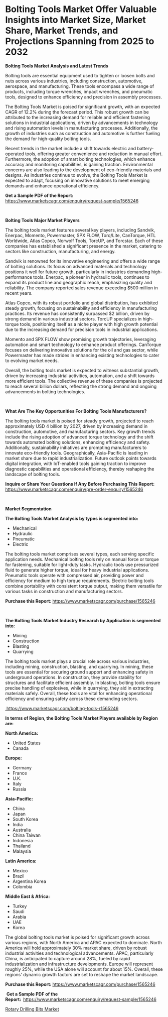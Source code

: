 <p><h1>Bolting Tools Market Offer Valuable Insights into Market Size, Market Share, Market Trends, and Projections Spanning from 2025 to 2032</h1></p><p><strong>Bolting Tools Market Analysis and Latest Trends</strong></p>
<p><p>Bolting tools are essential equipment used to tighten or loosen bolts and nuts across various industries, including construction, automotive, aerospace, and manufacturing. These tools encompass a wide range of products, including torque wrenches, impact wrenches, and pneumatic tools, designed to enhance efficiency and precision in assembly processes.</p><p>The Bolting Tools Market is poised for significant growth, with an expected CAGR of 12.2% during the forecast period. This robust growth can be attributed to the increasing demand for reliable and efficient fastening solutions in industrial applications, driven by advancements in technology and rising automation levels in manufacturing processes. Additionally, the growth of industries such as construction and automotive is further fueling the demand for high-quality bolting tools.</p><p>Recent trends in the market include a shift towards electric and battery-operated tools, offering greater convenience and reduction in manual effort. Furthermore, the adoption of smart bolting technologies, which enhance accuracy and monitoring capabilities, is gaining traction. Environmental concerns are also leading to the development of eco-friendly materials and designs. As industries continue to evolve, the Bolting Tools Market is expected to adapt, focusing on innovative solutions to meet emerging demands and enhance operational efficiency.</p></p>
<p><strong>Get a Sample PDF of the Report:&nbsp;</strong> <a href="https://www.marketscagr.com/enquiry/request-sample/1565246?utm_campaign=2041&utm_medium=2&utm_source=Github&utm_content=ia&utm_term=16022025&utm_id=bolting-tools">https://www.marketscagr.com/enquiry/request-sample/1565246</a></p>
<p>&nbsp;</p>
<p><strong>Bolting Tools Major Market Players</strong></p>
<p><p>The bolting tools market features several key players, including Sandvik, Enerpac, Momento, Powermaster, SPX FLOW, Torq/Lite, CanTorque, HTL Worldwide, Atlas Copco, Norwolf Tools, TorcUP, and Torcstar. Each of these companies has established a significant presence in the market, catering to sectors like construction, manufacturing, and energy.</p><p>Sandvik is renowned for its innovative engineering and offers a wide range of bolting solutions. Its focus on advanced materials and technology positions it well for future growth, particularly in industries demanding high-performance tools. Enerpac, a pioneer in hydraulic tools, continues to expand its product line and geographic reach, emphasizing quality and reliability. The company reported sales revenue exceeding $500 million in recent years.</p><p>Atlas Copco, with its robust portfolio and global distribution, has exhibited steady growth, focusing on sustainability and efficiency in manufacturing practices. Its revenue has consistently surpassed $2 billion, driven by strong demand in various industrial sectors. TorcUP specializes in high-torque tools, positioning itself as a niche player with high growth potential due to the increasing demand for precision tools in industrial applications.</p><p>Momento and SPX FLOW show promising growth trajectories, leveraging automation and smart technology to enhance product offerings. CanTorque focuses on delivering innovative solutions for the oil and gas sector, while Powermaster has made strides in enhancing existing technologies to cater to evolving market needs.</p><p>Overall, the bolting tools market is expected to witness substantial growth, driven by increasing industrial activities, automation, and a shift towards more efficient tools. The collective revenue of these companies is projected to reach several billion dollars, reflecting the strong demand and ongoing advancements in bolting technologies.</p></p>
<p>&nbsp;</p>
<p><strong>What Are The Key Opportunities For Bolting Tools Manufacturers?</strong></p>
<p><p>The bolting tools market is poised for steady growth, projected to reach approximately USD 4 billion by 2027, driven by increasing demand in construction, automotive, and manufacturing sectors. Key growth trends include the rising adoption of advanced torque technology and the shift towards automated bolting solutions, enhancing efficiency and safety. Additionally, sustainability initiatives are prompting manufacturers to innovate eco-friendly tools. Geographically, Asia-Pacific is leading in market share due to rapid industrialization. Future outlook points towards digital integration, with IoT-enabled tools gaining traction to improve diagnostic capabilities and operational efficiency, thereby reshaping the landscape of bolting tools.</p></p>
<p><strong>Inquire or Share Your Questions If Any Before Purchasing This Report:</strong> <a href="https://www.marketscagr.com/enquiry/pre-order-enquiry/1565246?utm_campaign=2041&utm_medium=2&utm_source=Github&utm_content=ia&utm_term=16022025&utm_id=bolting-tools">https://www.marketscagr.com/enquiry/pre-order-enquiry/1565246</a></p>
<p>&nbsp;</p>
<p><strong>Market Segmentation</strong></p>
<p><strong>The Bolting Tools Market Analysis by types is segmented into:</strong></p>
<p><ul><li>Mechanical</li><li>Hydraulic</li><li>Pneumatic</li><li>Electric</li></ul></p>
<p><p>The bolting tools market comprises several types, each serving specific application needs. Mechanical bolting tools rely on manual force or torque for fastening, suitable for light-duty tasks. Hydraulic tools use pressurized fluid to generate higher torque, ideal for heavy industrial applications. Pneumatic tools operate with compressed air, providing power and efficiency for medium to high torque requirements. Electric bolting tools combine portability with consistent torque output, making them versatile for various tasks in construction and manufacturing sectors.</p></p>
<p><strong>Purchase this Report:&nbsp;</strong><a href="https://www.marketscagr.com/purchase/1565246?utm_campaign=2041&utm_medium=2&utm_source=Github&utm_content=ia&utm_term=16022025&utm_id=bolting-tools">https://www.marketscagr.com/purchase/1565246</a></p>
<p>&nbsp;</p>
<p><strong>The Bolting Tools Market Industry Research by Application is segmented into:</strong></p>
<p><ul><li>Mining</li><li>Construction</li><li>Blasting</li><li>Quarrying</li></ul></p>
<p><p>The bolting tools market plays a crucial role across various industries, including mining, construction, blasting, and quarrying. In mining, these tools are essential for securing ground support and enhancing safety in underground operations. In construction, they provide stability for structures and facilitate efficient assembly. In blasting, bolting tools ensure precise handling of explosives, while in quarrying, they aid in extracting materials safely. Overall, these tools are vital for enhancing operational efficiency and ensuring safety across these demanding sectors.</p></p>
<p><a href="https://www.marketscagr.com/bolting-tools-r1565246?utm_campaign=2041&utm_medium=2&utm_source=Github&utm_content=ia&utm_term=16022025&utm_id=bolting-tools">&nbsp;https://www.marketscagr.com/bolting-tools-r1565246</a></p>
<p><strong>In terms of Region, the Bolting Tools Market Players available by Region are:</strong></p>
<p>
    <p> <strong> North America: </strong>
        <ul>
            <li>United States</li>
            <li>Canada</li>
        </ul>
        </p> 
    <p> <strong> Europe: </strong>
        <ul>
            <li>Germany</li>
            <li>France</li>
            <li>U.K.</li>
            <li>Italy</li>
            <li>Russia</li>
        </ul>
        </p> 
    <p> <strong> Asia-Pacific: </strong>
        <ul>
            <li>China</li>
            <li>Japan</li>
            <li>South Korea</li>
            <li>India</li>
            <li>Australia</li>
            <li>China Taiwan</li>
            <li>Indonesia</li>
            <li>Thailand</li>
            <li>Malaysia</li>
        </ul>
        </p> 
    <p> <strong> Latin America: </strong>
        <ul>
            <li>Mexico</li>
            <li>Brazil</li>
            <li>Argentina Korea</li>
            <li>Colombia</li>
        </ul>
        </p> 
    <p> <strong> Middle East & Africa: </strong>
        <ul>
            <li>Turkey</li>
            <li>Saudi</li>
            <li>Arabia</li>
            <li>UAE</li>
            <li>Korea</li>
        </ul>
    </p>
    </p>
<p><p>The global bolting tools market is poised for significant growth across various regions, with North America and APAC expected to dominate. North America will hold approximately 30% market share, driven by robust industrial activities and technological advancements. APAC, particularly China, is anticipated to capture around 28%, fueled by rapid industrialization and infrastructure developments. Europe will represent roughly 25%, while the USA alone will account for about 15%. Overall, these regions' dynamic growth factors are set to reshape the market landscape.</p></p>
<p><strong>Purchase this Report: </strong><a href="https://www.marketscagr.com/purchase/1565246?utm_campaign=2041&utm_medium=2&utm_source=Github&utm_content=ia&utm_term=16022025&utm_id=bolting-tools">https://www.marketscagr.com/purchase/1565246</a></p>
<p>&nbsp;<strong>Get a Sample PDF of the Report:&nbsp;&nbsp;</strong><a href="https://www.marketscagr.com/enquiry/request-sample/1565246?utm_campaign=2041&utm_medium=2&utm_source=Github&utm_content=ia&utm_term=16022025&utm_id=bolting-tools">https://www.marketscagr.com/enquiry/request-sample/1565246</a></p>
<p><strong></strong></p>
<p><p><a href="https://github.com/JakirUddin651/Market-Research-Report-List-1/blob/main/rotary-drilling-bits-market.md?utm_campaign=2041&utm_medium=2&utm_source=Github&utm_content=ia&utm_term=16022025&utm_id=bolting-tools">Rotary Drilling Bits Market</a></p></p>